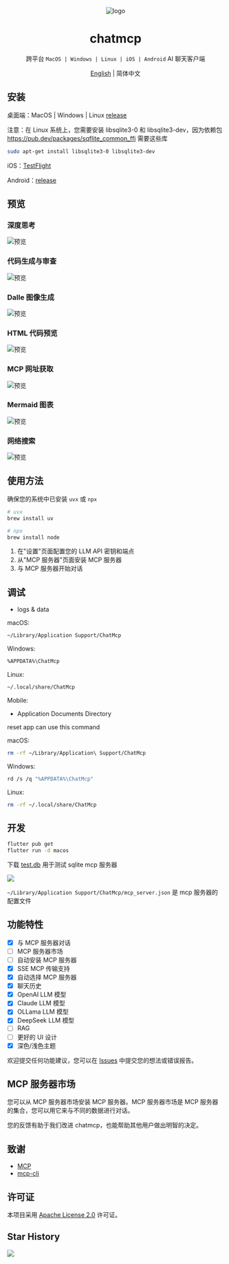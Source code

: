 <div align="center">
<img src="./macos/Runner/Assets.xcassets/AppIcon.appiconset/icon_128@1x.png" alt="logo">
<h1>chatmcp</h1>

跨平台 `MacOS | Windows | Linux | iOS | Android` AI 聊天客户端

[English](./README.md) | 简体中文

</div>

## 安装

桌面端：MacOS | Windows | Linux [release](https://github.com/daodao97/chatmcp/releases)

  注意：在 Linux 系统上，您需要安装 libsqlite3-0 和 libsqlite3-dev，因为依赖包 https://pub.dev/packages/sqflite_common_ffi 需要这些库

  ```bash
  sudo apt-get install libsqlite3-0 libsqlite3-dev
  ```

iOS：[TestFlight](https://testflight.apple.com/join/dCXksFJV)

Android：[release](https://github.com/daodao97/chatmcp/releases)

## 预览

### 深度思考
![预览](./assets/preview/think.png)

### 代码生成与审查
![预览](./assets/preview/artifact.png)

### Dalle 图像生成
![预览](./assets/preview/gen_img.png)

### HTML 代码预览
![预览](./assets/preview/html.png)

### MCP 网址获取
![预览](./assets/preview/mcp_fetch.png)

### Mermaid 图表
![预览](./assets/preview/mermaid.png)

### 网络搜索
![预览](./assets/preview/web_search.png)

## 使用方法

确保您的系统中已安装 `uvx` 或 `npx`

```bash
# uvx
brew install uv

# npx
brew install node 
```

1. 在"设置"页面配置您的 LLM API 密钥和端点
2. 从"MCP 服务器"页面安装 MCP 服务器
3. 与 MCP 服务器开始对话

## 调试 

- logs & data

macOS:
```bash
~/Library/Application Support/ChatMcp
```

Windows:
```bash
%APPDATA%\ChatMcp
```

Linux:
```bash
~/.local/share/ChatMcp
```

Mobile:
- Application Documents Directory

reset app can use this command

macOS:
```bash
rm -rf ~/Library/Application\ Support/ChatMcp
```

Windows:
```bash
rd /s /q "%APPDATA%\ChatMcp"
```

Linux:
```bash
rm -rf ~/.local/share/ChatMcp
```

## 开发

```bash
flutter pub get
flutter run -d macos
```

下载 [test.db](./assets/test.db) 用于测试 sqlite mcp 服务器

![](./assets/test.png)

`~/Library/Application Support/ChatMcp/mcp_server.json` 是 mcp 服务器的配置文件

## 功能特性

- [x] 与 MCP 服务器对话
- [ ] MCP 服务器市场
- [ ] 自动安装 MCP 服务器
- [x] SSE MCP 传输支持
- [x] 自动选择 MCP 服务器
- [x] 聊天历史
- [x] OpenAI LLM 模型
- [x] Claude LLM 模型
- [x] OLLama LLM 模型
- [x] DeepSeek LLM 模型
- [ ] RAG 
- [ ] 更好的 UI 设计
- [x] 深色/浅色主题

欢迎提交任何功能建议，您可以在 [Issues](https://github.com/daodao97/chatmcp/issues) 中提交您的想法或错误报告。

## MCP 服务器市场

您可以从 MCP 服务器市场安装 MCP 服务器。MCP 服务器市场是 MCP 服务器的集合，您可以用它来与不同的数据进行对话。

您的反馈有助于我们改进 chatmcp，也能帮助其他用户做出明智的决定。

## 致谢

- [MCP](https://modelcontextprotocol.io/introduction)
- [mcp-cli](https://github.com/chrishayuk/mcp-cli)

## 许可证

本项目采用 [Apache License 2.0](./LICENSE) 许可证。

## Star History

![](https://api.star-history.com/svg?repos=daodao97/chatmcp&type=Date)